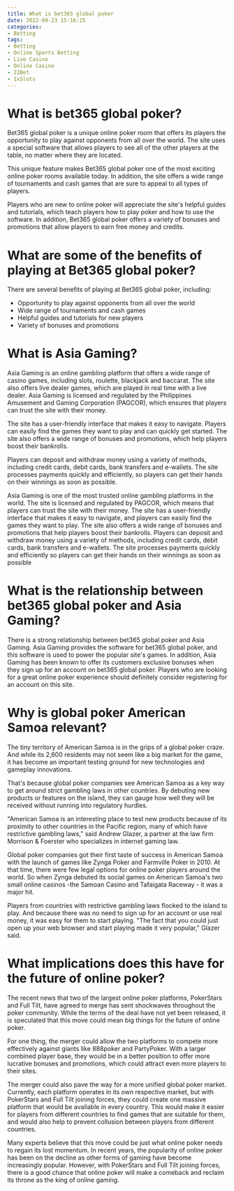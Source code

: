 ```yaml
---
title: What is bet365 global poker
date: 2022-09-23 15:16:25
categories:
- Betting
tags:
- Betting
- Online Sports Betting
- Live Casino
- Online Casino
- 22Bet
- 1xSlots
---
```



#  What is bet365 global poker?

Bet365 global poker is a unique online poker room that offers its players the opportunity to play against opponents from all over the world. The site uses a special software that allows players to see all of the other players at the table, no matter where they are located.

This unique feature makes Bet365 global poker one of the most exciting online poker rooms available today. In addition, the site offers a wide range of tournaments and cash games that are sure to appeal to all types of players.

Players who are new to online poker will appreciate the site's helpful guides and tutorials, which teach players how to play poker and how to use the software. In addition, Bet365 global poker offers a variety of bonuses and promotions that allow players to earn free money and credits.

# What are some of the benefits of playing at Bet365 global poker?

There are several benefits of playing at Bet365 global poker, including:

- Opportunity to play against opponents from all over the world
- Wide range of tournaments and cash games
- Helpful guides and tutorials for new players
- Variety of bonuses and promotions

#  What is Asia Gaming?

Asia Gaming is an online gambling platform that offers a wide range of casino games, including slots, roulette, blackjack and baccarat. The site also offers live dealer games, which are played in real time with a live dealer. Asia Gaming is licensed and regulated by the Philippines Amusement and Gaming Corporation (PAGCOR), which ensures that players can trust the site with their money.

The site has a user-friendly interface that makes it easy to navigate. Players can easily find the games they want to play and can quickly get started. The site also offers a wide range of bonuses and promotions, which help players boost their bankrolls.

Players can deposit and withdraw money using a variety of methods, including credit cards, debit cards, bank transfers and e-wallets. The site processes payments quickly and efficiently, so players can get their hands on their winnings as soon as possible.

Asia Gaming is one of the most trusted online gambling platforms in the world. The site is licensed and regulated by PAGCOR, which means that players can trust the site with their money. The site has a user-friendly interface that makes it easy to navigate, and players can easily find the games they want to play. The site also offers a wide range of bonuses and promotions that help players boost their bankrolls. Players can deposit and withdraw money using a variety of methods, including credit cards, debit cards, bank transfers and e-wallets. The site processes payments quickly and efficiently so players can get their hands on their winnings as soon as possible

#  What is the relationship between bet365 global poker and Asia Gaming?

There is a strong relationship between bet365 global poker and Asia Gaming. Asia Gaming provides the software for bet365 global poker, and this software is used to power the popular site's games. In addition, Asia Gaming has been known to offer its customers exclusive bonuses when they sign up for an account on bet365 global poker. Players who are looking for a great online poker experience should definitely consider registering for an account on this site.

#  Why is global poker American Samoa relevant?

The tiny territory of American Samoa is in the grips of a global poker craze. And while its 2,600 residents may not seem like a big market for the game, it has become an important testing ground for new technologies and gameplay innovations.

That's because global poker companies see American Samoa as a key way to get around strict gambling laws in other countries. By debuting new products or features on the island, they can gauge how well they will be received without running into regulatory hurdles.

"American Samoa is an interesting place to test new products because of its proximity to other countries in the Pacific region, many of which have restrictive gambling laws," said Andrew Glazer, a partner at the law firm Morrison & Foerster who specializes in internet gaming law.

Global poker companies got their first taste of success in American Samoa with the launch of games like Zynga Poker and Farmville Poker in 2010. At that time, there were few legal options for online poker players around the world. So when Zynga debuted its social games on American Samoa's two small online casinos -the Samoan Casino and Tafaigata Raceway - it was a major hit.

Players from countries with restrictive gambling laws flocked to the island to play. And because there was no need to sign up for an account or use real money, it was easy for them to start playing. "The fact that you could just open up your web browser and start playing made it very popular," Glazer said.

#  What implications does this have for the future of online poker?

The recent news that two of the largest online poker platforms, PokerStars and Full Tilt, have agreed to merge has sent shockwaves throughout the poker community. While the terms of the deal have not yet been released, it is speculated that this move could mean big things for the future of online poker.

For one thing, the merger could allow the two platforms to compete more effectively against giants like 888poker and PartyPoker. With a larger combined player base, they would be in a better position to offer more lucrative bonuses and promotions, which could attract even more players to their sites.

The merger could also pave the way for a more unified global poker market. Currently, each platform operates in its own respective market, but with PokerStars and Full Tilt joining forces, they could create one massive platform that would be available in every country. This would make it easier for players from different countries to find games that are suitable for them, and would also help to prevent collusion between players from different countries.

Many experts believe that this move could be just what online poker needs to regain its lost momentum. In recent years, the popularity of online poker has been on the decline as other forms of gaming have become increasingly popular. However, with PokerStars and Full Tilt joining forces, there is a good chance that online poker will make a comeback and reclaim its throne as the king of online gaming.